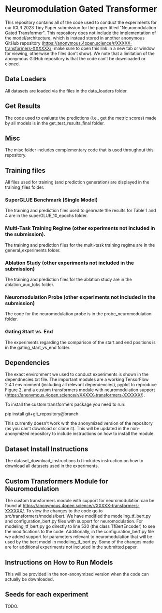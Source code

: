 # Neuromodulation Gated Transformer

This repository contains all of the code used to conduct the experiments for our ICLR 2023 Tiny Paper submission for the paper titled "Neuromodulation Gated Transformer". This repository does not include the implementation of the model/architecture, which 
is instead stored in another anonymous GitHub repository (https://anonymous.4open.science/r/XXXXX-transformers-XXXXXX/; make sure to open this link in a new tab or window for viewing, otherwise the files don't show).
We note that a limitation of the anonymous GitHub repository is that the code can't be downloaded or cloned.

## Data Loaders

All datasets are loaded via the files in the data_loaders folder. 

## Get Results

The code used to evaluate the predictions (i.e., get the metric scores) made by all models is in the get_test_results_final folder.

## Misc

The misc folder includes complementary code that is used throughout this repository.

## Training files

All files used for training (and prediction generation) are displayed in the training_files folder.

### SuperGLUE Benchmark (Single Model)

The training and prediction files used to genreate the results for Table 1 and 4 are in the superGLUE_10_epochs folder.

### Multi-Task Training Regime (other experiments not included in the submission).

The training and prediction files for the multi-task training regime are in the general_experiments folder.

### Ablation Study (other experiments not included in the submission)

The training and prediction files for the ablation study are in the ablation_aux_toks folder.

### Neuromodulation Probe (other experiments not included in the submission)

The code for the neuromodulation probe is in the probe_neuromodulation folder.

### Gating Start vs. End

The experiments regarding the comparison of the start and end positions is in the gating_start_vs_end folder.

## Dependencies

The exact environment we used to conduct experiments is shown in the dependnecies.txt file. The important modules are
a working TensorFlow 2.4.1 environment (including all relevant dependencies), pyplot to reproduce Figure 2, and a custom 
transformers module with neuromodulation support (https://anonymous.4open.science/r/XXXXX-transformers-XXXXXX/).

To install the custom transformers package you need to run:

pip install git+git_repository@branch

This currently doesn't work with the anonymized version of the repository (as you can't download or clone it).
This will be updated in the non-anonymized repository to include instructions on how to install the module.

## Dataset Install Instructions

The dataset_download_instructions.txt includes instruction on how to download all datasets used in the experiments. 

## Custom Transformers Module for Neuromodulation

The custom transformers module with support for neuromodulation can be found at https://anonymous.4open.science/r/XXXXX-transformers-XXXXXX/. 
To view the changes to the code go to src/transformers/models/bert. We have modified the modeling_tf_bert.py and 
configuration_bert.py files with support for neuromodulation. For modeling_tf_bert.py go directly to line 530 (the 
class TfBertEncoder) to see the modifications to the code. Additionally, in the configuration_bert.py file we added
support for parameters relevant to neuromodulation that will be used by the bert model in modeling_tf_bert.py. Some of the changes made are for additional experiments not included in the submitted paper.

## Instructions on How to Run Models

This will be provided in the non-anonymized version when the code can actually be downloaded.

## Seeds for each experiment

TODO. 







